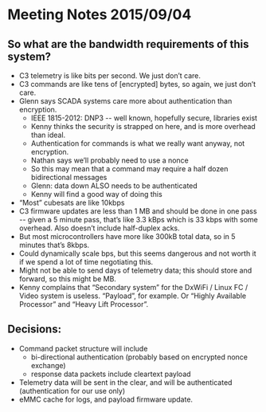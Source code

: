 # Meeting Notes 2015/09/04

## So what are the bandwidth requirements of this system?

- C3 telemetry is like bits per second. We just don’t care.
- C3 commands are like tens of [encrypted] bytes, so again, we just don’t care.
- Glenn says SCADA systems care more about authentication than encryption.
   - IEEE 1815-2012: DNP3 -- well known, hopefully secure, libraries exist
   - Kenny thinks the security is strapped on here, and is more overhead than ideal.
   - Authentication for commands is what we really want anyway, not encryption.
   - Nathan says we’ll probably need to use a nonce
   - So this may mean that a command may require a half dozen bidirectional messages
   - Glenn: data down ALSO needs to be authenticated
   - Kenny will find a good way of doing this
- “Most” cubesats are like 10kbps
- C3 firmware updates are less than 1 MB and should be done in one pass -- given a 5 minute pass, that’s like 3.3 kBps which is 33 kbps with some overhead. Also doesn’t include half-duplex acks.
- But most microcontrollers have more like 300kB total data, so  in 5 minutes that’s 8kbps.
- Could dynamically scale bps, but this seems dangerous and not worth it if we spend a lot of time negotiating this.
- Might not be able to send days of telemetry data; this should store and forward, so this might be MB.
- Kenny complains that “Secondary system” for the DxWiFi / Linux FC / Video system is useless. “Payload”, for example. Or “Highly Available Processor” and “Heavy Lift Processor”.


## Decisions:

- Command packet structure will include
   - bi-directional authentication (probably based on encrypted nonce exchange)
   - response data packets include cleartext payload
- Telemetry data will be sent in the clear, and will be authenticated (authentication for our use only)
- eMMC cache for logs, and payload firmware update.
